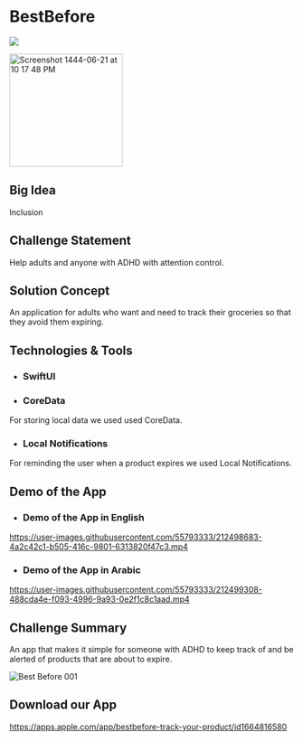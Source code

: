 # BestBefore

![](https://user-images.githubusercontent.com/55793333/212494474-11f843e8-4d6c-4ed5-b949-428103dd7b5e.jpeg)

<img width="200" alt="Screenshot 1444-06-21 at 10 17 48 PM" src="https://user-images.githubusercontent.com/55793333/212492558-675155a9-6b4a-4c51-8db9-1c25343bdef4.png">

## Big Idea
Inclusion

## Challenge Statement
Help adults and anyone with ADHD with attention control.

## Solution Concept
An application for adults who want and need to track their groceries so that they avoid them expiring.

## Technologies & Tools
* ### SwiftUI

* ### CoreData
For storing local data we used used CoreData.

* ### Local Notifications
For reminding the user when a product expires we used Local Notifications.

## Demo of the App
* ### Demo of the App in English

https://user-images.githubusercontent.com/55793333/212498683-4a2c42c1-b505-416c-9801-6313820f47c3.mp4

* ### Demo of the App in Arabic


https://user-images.githubusercontent.com/55793333/212499308-488cda4e-f093-4996-9a93-0e2f1c8c1aad.mp4



## Challenge Summary
An app that makes it simple for someone with ADHD to keep track of and be alerted of products that are about to expire.

![Best Before 001](https://user-images.githubusercontent.com/55793333/212495028-71e58d3d-6f80-4708-845d-175ad11e4c38.jpeg)

## Download our App
https://apps.apple.com/app/bestbefore-track-your-product/id1664816580
